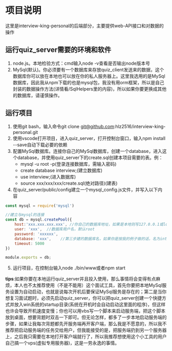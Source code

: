 # 项目说明

这里是interview-king-personal的后端部分，主要提供web-API接口和对数据的操作

## 运行quiz_server需要的环境和软件

1. node.js。本地检验方式：cmd输入node -v查看是否输出node版本号
2. MySql(默认)。你必须要有一个数据库来存放quiz_client发送来的数据，这个数据库你可以放在本地也可以放在你的私人服务器上。这里我选用的是MySql数据库，因此我从npm下载的也是mysql包，我没有用orm框架，所以是自己封装的数据操作方法(详情看/SqlHelpers里的内容)，所以如果你要更换成其他的数据库，请谨慎操作。

## 运行项目

1. 使用git bash，输入命令git clone git@github.com:hlz2516/interview-king-personal.git
2. 使用vscode打开项目，进入quiz_server，打开控制台窗口，输入npm install --save自动下载必要的依赖
3. 配置MySql数据库。连接你自己的MySql数据库，创建一个database，进入这个database，并使用quiz_server下的create.sql创建本项目需要的表。例：
    - mysql -u root -p(登录连接数据库，需输入密码)
    - create database interview;(建立数据库)
    - use interview;(进入数据库)
    - source xxx/xxx/xxx/create.sql(绝对路径)(建表)
4. 在quiz_server/public/config建立一个mysql_config.js文件，并写入以下内容

```javascript
const mysql = require('mysql')

//建立与mysql的连接
const db = mysql.createPool({
    host:'xxx.xxx.xxx.xxx', //你自己的数据库地址，如果是本地则写127.0.0.1或localhost，如果是远程服务器，则写远程服务器的ip地址
    user: 'xxx',  //数据库用户名，默认root
    password: 'xxxxxx',
    database: 'xxx',    //第三步建的数据库名，如果你是按我的例子做的话，名为interview
    timeout: 5000
})

module.exports = db;
```
5. 运行项目，在控制台输入node ./bin/www或者npm start

**tips**:如果你要在本地运行quiz_server并且投入使用，那么事情将会变得有点麻烦，本人也不太推荐使用（不是不能用）这个面试工具，首先你要把本地MySql服务设置为自动启动，也就是说每次开机后要保证MySql服务是存在的；第二是当你想复习面试题时，必须先启动quiz_server，你可以把quiz_server创建一个快捷方式并放入win系统的startup目录(系统在开机时会自动启动这里面的程序)，但这样也许会导致开机速度变慢；你也可以用vbs写一个脚本来启动服务端，把这个脚本放到桌面，想要背题时双击一下即可。但无论怎样，都多了一步本地启动服务端的步骤，如果让我每次背题都先开服务端再开客户端，那么我是不愿意的，所以我不推荐把启动服务端的任务交给用户，但我能接受的是，把服务端扔到另一个服务器上，之后我只需要在本地打开客户端就行了，所以我推荐想使用这个小工具的用户自己搞一个vps(虚拟专用服务器)，这是一劳永逸的事情。
